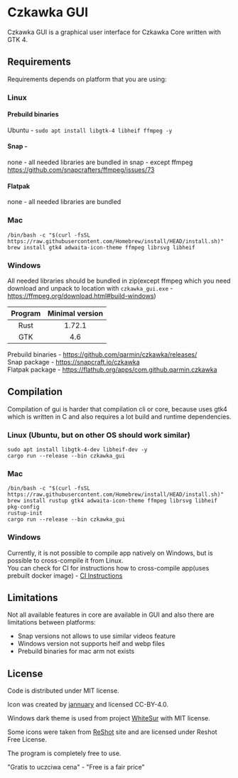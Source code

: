 # Czkawka GUI
Czkawka GUI is a graphical user interface for Czkawka Core written with GTK 4.

## Requirements
Requirements depends on platform that you are using:
### Linux
#### Prebuild binaries
  Ubuntu - `sudo apt install libgtk-4 libheif ffmpeg -y`
#### Snap - 
  none - all needed libraries are bundled in snap - except ffmpeg https://github.com/snapcrafters/ffmpeg/issues/73
#### Flatpak
  none - all needed libraries are bundled
### Mac
```
/bin/bash -c "$(curl -fsSL https://raw.githubusercontent.com/Homebrew/install/HEAD/install.sh)"
brew install gtk4 adwaita-icon-theme ffmpeg librsvg libheif
```

### Windows
All needed libraries should be bundled in zip(except ffmpeg which you need download and unpack to location with `czkawka_gui.exe` - https://ffmpeg.org/download.html#build-windows)


|  Program  |  Minimal version  |
|:---------:|:-----------------:|
|   Rust    |      1.72.1       |
|    GTK    |        4.6        |

Prebuild binaries - https://github.com/qarmin/czkawka/releases/ </br>
Snap package - https://snapcraft.io/czkawka </br>
Flatpak package - https://flathub.org/apps/com.github.qarmin.czkawka </br>

## Compilation
Compilation of gui is harder that compilation cli or core, because uses gtk4 which is written in C and also requires a lot build and runtime dependencies.

### Linux (Ubuntu, but on other OS should work similar)
```shell
sudo apt install libgtk-4-dev libheif-dev -y
cargo run --release --bin czkawka_gui
```
### Mac
```shell
/bin/bash -c "$(curl -fsSL https://raw.githubusercontent.com/Homebrew/install/HEAD/install.sh)"
brew install rustup gtk4 adwaita-icon-theme ffmpeg librsvg libheif pkg-config
rustup-init
cargo run --release --bin czkawka_gui
```
### Windows
Currently, it is not possible to compile app natively on Windows, but is possible to cross-compile it from Linux.</br>
You can check for CI for instructions how to cross-compile app(uses prebuilt docker image) - [CI Instructions](../.github/workflows/windows.yml)

## Limitations
Not all available features in core are available in GUI and also there are limitations between platforms:
- Snap versions not allows to use similar videos feature
- Windows version not supports heif and webp files
- Prebuild binaries for mac arm not exists

## License
Code is distributed under MIT license.

Icon was created by [jannuary](https://github.com/jannuary) and licensed CC-BY-4.0.

Windows dark theme is used from project [WhiteSur](https://github.com/slypy/whitesur-gtk4-theme) with MIT license.

Some icons were taken from [ReShot](https://www.reshot.com) site and are licensed under Reshot Free License.

The program is completely free to use.

"Gratis to uczciwa cena" - "Free is a fair price"